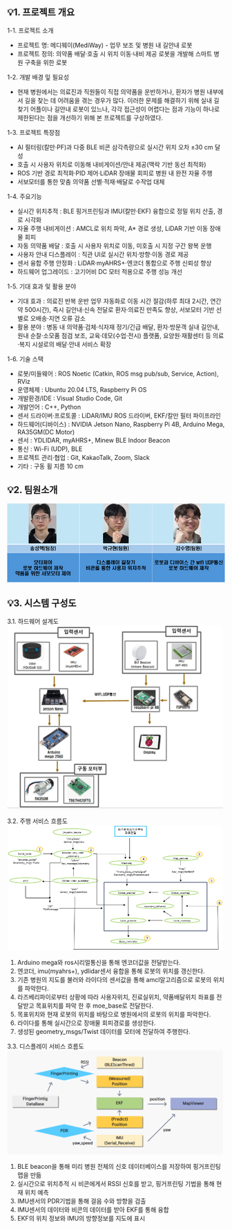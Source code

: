 ## 💡1. 프로젝트 개요
1-1. 프로젝트 소개
- 프로젝트 명: 메디웨이(MediWay) - 업무 보조 및 병원 내 길안내 로봇
- 프로젝트 정의: 의약품 배달·호출 시 위치 이동·내비 제공 로봇을 개발해 스마트 병원 구축을 위한 로봇

1-2. 개발 배경 밒 필요성
- 현재 병원에서는 의료진과 직원들이 직접 의약품을 운반하거나, 환자가 병원 내부에서 길을 찾는 데 어려움을
  겪는 경우가 많다. 이러한 문제를 해결하기 위해 실내 길찾기 어플이나 길안내 로봇이 있느나, 각각 접근성이
  어렵다는 점과 기능이 하나로 제한된다는 점을 개선하기 위해 본 프로젝트를 구상하였다.

1-3. 프로젝트 특장점
- AI 필터링(칼만·PF)과 다중 BLE 비콘 삼각측량으로 실시간 위치 오차 ±30 cm 달성
- 호출 시 사용자 위치로 이동해 내비게이션/안내 제공(맥락 기반 동선 최적화)
- ROS 기반 경로 최적화·PID 제어·LiDAR 장애물 회피로 병원 내 완전 자율 주행
- 서보모터를 통한 맞춤 의약품 선별·적재·배달로 수작업 대체

1-4. 주요기능
- 실시간 위치추적 : BLE 핑거프린팅과 IMU(칼만·EKF) 융합으로 정밀 위치 산출, 경로 시각화
- 자율 주행 내비게이션 : AMCL로 위치 파악, A* 경로 생성, LiDAR 기반 이동 장애물 회피
- 자동 의약품 배달 : 호출 시 사용자 위치로 이동, 미호출 시 지정 구간 왕복 운행
- 사용자 안내 디스플레이 : 직관 UI로 실시간 위치·방향·이동 경로 제공
- 센서 융합 주행 안정화 : LiDAR·myAHRS+·엔코더 통합으로 주행 신뢰성 향상
- 하드웨어 업그레이드 : 고기어비 DC 모터 적용으로 주행 성능 개선

1-5. 기대 효과 및 활용 분야
- 기대 효과 : 의료진 반복 운반 업무 자동화로 이동 시간 절감(하루 최대 2시간, 연간 약 500시간),
  즉시 길안내·신속 전달로 환자·의료진 만족도 향상, 서보모터 기반 선별로 오배송·지연 오류 감소
- 활용 분야 : 병동 내 의약품·검체·식자재 정기/긴급 배달, 환자·방문객 실내 길안내, 원내 순찰·소모품
  점검 보조, 교육·데모(수업·전시) 플랫폼, 요양원·재활센터 등 의료·복지 시설로의 배달·안내 서비스 확장

1-6. 기술 스택
- 로봇/미들웨어 : ROS Noetic (Catkin, ROS msg pub/sub, Service, Action), RViz
- 운영체제 : Ubuntu 20.04 LTS, Raspberry Pi OS
- 개발환경/IDE : Visual Studio Code, Git
- 개발언어 : C++, Python
- 센서 드라이버·프로토콜 : LiDAR/IMU ROS 드라이버, EKF/칼만 필터 파이프라인
- 하드웨어(디바이스) : NVIDIA Jetson Nano, Raspberry Pi 4B, Arduino Mega, RA35GM(DC Motor)
- 센서 : YDLIDAR, myAHRS+, Minew BLE Indoor Beacon
- 통신 : Wi-Fi (UDP), BLE
- 프로젝트 관리·협업 : Git, KakaoTalk, Zoom, Slack
- 기타 : 구동 휠 지름 10 cm


## 💡2. 팀원소개
![개발자 소개](https://github.com/thdtjdgur/25_HC203/blob/main/%EC%97%AD%ED%95%A0%EB%B6%84%EB%8B%B4.png)


## 💡3. 시스템 구성도
3.1. 하드웨어 설계도
<img src="https://github.com/thdtjdgur/25_HC203/blob/main/%ED%95%98%EB%93%9C%EC%9B%A8%EC%96%B4%20%EC%84%A4%EA%B3%84%EB%8F%84.png" width="500"/>

3.2. 주행 서비스 흐름도
<img src="https://github.com/thdtjdgur/25_HC203/blob/main/%EC%A3%BC%ED%96%89%20%EC%84%9C%EB%B9%84%EC%8A%A4%20%ED%9D%90%EB%A6%84%EB%8F%84.png" width="500"/>
1. Arduino mega와 ros시리얼통신을 통해 엔코더값을 전달받는다.
2. 엔코더, imu(myahrs+), ydlidar센서 융합을 통해 로봇의 위치를 갱신한다.
3. 기존 병원의 지도를 불러와 라이다의 센서값을 통해 amcl알고리즘으로 로봇의 위치를 파악한다.
4. 라즈베리파이로부터 상황에 따라 사용자위치, 진료실위치, 약품배달위치 좌표를 전달받고 목표위치를 파악 한 후  moe_base로 전달한다.
5. 목표위치와 현재 로봇의 위치를 바탕으로 병원에서의 로봇의 위치를 파악한다.
6. 라이다를 통해 실시간으로 장애물 회피경로를 생성한다.
7. 생성된 geometry_msgs/Twist 데이터를 모터에 전달하여 주행한다.

3.3. 디스플레이 서비스 흐름도
<img src="https://github.com/thdtjdgur/25_HC203/blob/main/%EB%94%94%EC%8A%A4%ED%94%8C%EB%A0%88%EC%9D%B4%20%EC%84%9C%EB%B9%84%EC%8A%A4%20%ED%9D%90%EB%A6%84%EB%8F%84.png" width="500"/>
1. BLE beacon을 통해 미리 병원 전체의 신호 데이터베이스를 저장하여 핑거프린팅 맵을 만듦
2. 실시간으로 위치추적 시 비콘에게서 RSSI 신호를 받고, 핑거프린팅 기법을 통해 현재 위치 예측
3. IMU센서의 PDR기법을 통해 걸음 수와 방향을 검출
4. IMU센서의 데이터와 비콘의 데이터를 받아 EKF를 통해 융합
5. EKF의 위치 정보와 IMU의 방향정보를 지도에 표시

